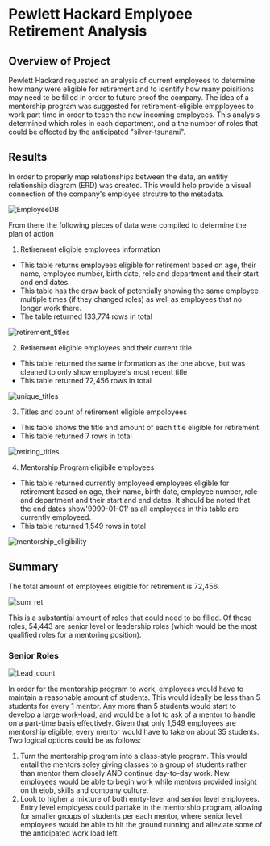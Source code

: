 # Pewlett Hackard Emplyoee Retirement Analysis
## Overview of Project
Pewlett Hackard requested an analysis of current employees to determine how many were eligible for retirement and to identify how many poisitions may need te be filled in order to future proof the company. The idea of a mentorship program was suggested for retirement-eligible empployees to work part time in order to teach the new incoming employees. This analysis determined which roles in each department, and a the number of roles that could be effected by the anticipated "silver-tsunami".

## Results
In order to properly map relationships between the data, an entitiy relationship diagram (ERD) was created. This would help provide a visual connection of the company's employee strcutre to the metadata.

![EmployeeDB](https://user-images.githubusercontent.com/102814578/172492861-a661f308-9c3f-45f8-a67a-1309df25bf2b.png)

From there the following pieces of data were compiled to determine the plan of action
1. Retirement eligible employees information
  - This table returns employees eligible for retirement based on age, their name, employee number, birth date, role and department and their start and end dates.
  - This table has the draw back of potentially showing the same employee multiple times (if they changed roles) as well as employees that no longer work there. 
  - The table returned 133,774 rows in total
  
![retirement_titles](https://user-images.githubusercontent.com/102814578/172496362-76194da2-e3cc-454a-b895-8fbc0e0963ce.png)

2. Retirement eligible employees and their current title
  - This table returned the same information as the one above, but was cleaned  to only show employee's most recent title
  - This table returned 72,456 rows in total
  
![unique_titles](https://user-images.githubusercontent.com/102814578/172496911-b040a832-e6c6-4293-8606-f3fe4690ac64.png)

3. Titles and count of retirement eligible empoloyees
  - This table shows the title and amount of each title eligible for retirement.
  - This table returned 7 rows in total
  
![retiring_titles](https://user-images.githubusercontent.com/102814578/172961475-66d5e775-cf6d-4a98-961b-977060663f90.png)

4. Mentorship Program eligibile employees
  - This table returned currently employeed employees eligible for retirement based on age, their name, birth date, employee number, role and department and their start and end dates. It should be noted that the end dates show'9999-01-01' as all employees in this table are currently employeed.
  - This table returned 1,549 rows in total
  
![mentorship_eligibility](https://user-images.githubusercontent.com/102814578/172499098-93f1a071-aeb0-444c-afb1-7b32f2061423.png)

## Summary
The total amount of employees eligible for retirement is 72,456. 

![sum_ret](https://user-images.githubusercontent.com/102814578/172981008-2dd46f2d-6fd0-4152-aebf-fbd84878e6c8.png)

This is a substantial amount of roles that could need to be filled. Of those roles, 54,443 are senior level or leadership roles (which would be the most qualified roles for a mentoring position).
### Senior Roles

![Lead_count](https://user-images.githubusercontent.com/102814578/172965683-900ddb4c-8f02-42d5-bd92-95d5c28d6054.png)

In order for the mentorship program to work, employees would have to maintain a reasonable amount of students. This would ideally be less than 5 students for every 1 mentor. Any more than 5 students would start to develop a large work-load, and would be a lot to ask of a mentor to handle on a part-time basis effectively. Given that only 1,549 employees are mentorship eligible, every mentor would have to take on about 35 students. Two logical options could be as follows:
1. Turn the mentorship program into a class-style program. This would entail the mentors soley giving classes to a group of students rather than mentor them closely AND continue day-to-day work. New employees would be able to begin work while mentors provided insight on th ejob, skills and company culture. 
2. Look to higher a mixture of both enrty-level and senior level employees. Entry level employess could partake in the mentorship program, allowing for smaller groups of students per each mentor, where senior level employees would be able to hit the ground running and alleviate some of the anticipated work load left.
